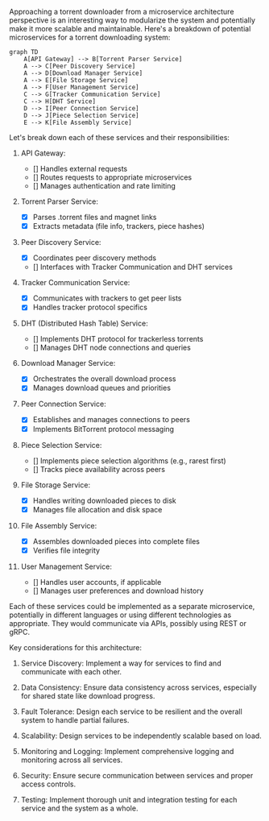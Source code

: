 Approaching a torrent downloader from a microservice architecture perspective is an interesting way to modularize the system and potentially make it more scalable and maintainable. Here's a breakdown of potential microservices for a torrent downloading system:



```mermaid
graph TD
    A[API Gateway] --> B[Torrent Parser Service]
    A --> C[Peer Discovery Service]
    A --> D[Download Manager Service]
    A --> E[File Storage Service]
    A --> F[User Management Service]
    C --> G[Tracker Communication Service]
    C --> H[DHT Service]
    D --> I[Peer Connection Service]
    D --> J[Piece Selection Service]
    E --> K[File Assembly Service]

```

Let's break down each of these services and their responsibilities:

1. API Gateway:
    - [] Handles external requests
    - [] Routes requests to appropriate microservices
    - [] Manages authentication and rate limiting

2. Torrent Parser Service:
    - [x] Parses .torrent files and magnet links
    - [x] Extracts metadata (file info, trackers, piece hashes)

3. Peer Discovery Service:
    - [x] Coordinates peer discovery methods
    - [] Interfaces with Tracker Communication and DHT services

4. Tracker Communication Service:
    - [x] Communicates with trackers to get peer lists
    - [x] Handles tracker protocol specifics

5. DHT (Distributed Hash Table) Service:
    - [] Implements DHT protocol for trackerless torrents
    - [] Manages DHT node connections and queries

6. Download Manager Service:
    - [x] Orchestrates the overall download process
    - [x] Manages download queues and priorities

7. Peer Connection Service:
    - [x] Establishes and manages connections to peers
    - [x] Implements BitTorrent protocol messaging

8. Piece Selection Service:
    - [] Implements piece selection algorithms (e.g., rarest first)
    - [] Tracks piece availability across peers

9. File Storage Service:
    - [x] Handles writing downloaded pieces to disk
    - [x] Manages file allocation and disk space

10. File Assembly Service:
    - [x] Assembles downloaded pieces into complete files
    - [x] Verifies file integrity

11. User Management Service:
    - [] Handles user accounts, if applicable
    - [] Manages user preferences and download history

Each of these services could be implemented as a separate microservice, potentially in different languages or using different technologies as appropriate. They would communicate via APIs, possibly using REST or gRPC.

Key considerations for this architecture:

1. Service Discovery: Implement a way for services to find and communicate with each other.

2. Data Consistency: Ensure data consistency across services, especially for shared state like download progress.

3. Fault Tolerance: Design each service to be resilient and the overall system to handle partial failures.

4. Scalability: Design services to be independently scalable based on load.

5. Monitoring and Logging: Implement comprehensive logging and monitoring across all services.

6. Security: Ensure secure communication between services and proper access controls.

7. Testing: Implement thorough unit and integration testing for each service and the system as a whole.


